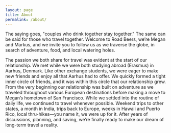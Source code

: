 ```yaml
---
layout: page
title: About
permalink: /about/
---
```


The saying goes, "couples who drink together stay together." The same can be said for those who travel together. Welcome to Road Beers, we’re Megan and Markus,
and we invite you to follow us as we traverse the globe, in search of adventure, food, and local watering holes.

The passion we both share for travel was evident at the start of our relationship. We met while we were both studying abroad (Erasmus) in Aarhus, Denmark.
Like other exchange students, we were eager to make new friends and enjoy all that Aarhus had to offer. We quickly formed a tight inner circle of friends,
and it was within this circle that our relationship grew. From the very beginning our relationship was built on adventure as we traveled throughout various
European destinations before making a move to Megan’s hometown of San Francisco. While we settled into the routine of daily life, we continued to travel whenever
possible. Weekend trips to other states, a month in India, trips back to Europe, weeks in Hawaii and Puerto Rico, local thru-hikes—you name it, we were up for it.
After years of discussions, planning, and saving, we’re finally ready to make our dream of long-term travel a reality.

<!--
## Megan

My first memories of wanderlust were spent as a child daydreaming on the deck of my home as I watched the planes take off from SFO Airport. Where were all of these planes going? What sort of mysterious places would they land at? Shortly into college, after scrimping and saving, I bought a ticket to Vietnam—my first international trip—and boy, was I hooked.

**Favorite drink from the road:**
As cliché as it sounds, is there anything better than a glass of rosé at a quaint Parisian bistro? I think not.

## Markus

TODO

**Favorite drink from the road:**
TODO
-->

